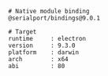     # Native module binding
    @serialport/bindings@9.0.1
    
    # Target
    runtime     : electron 
    version     : 9.3.0
    platform    : darwin
    arch        : x64
    abi         : 80
